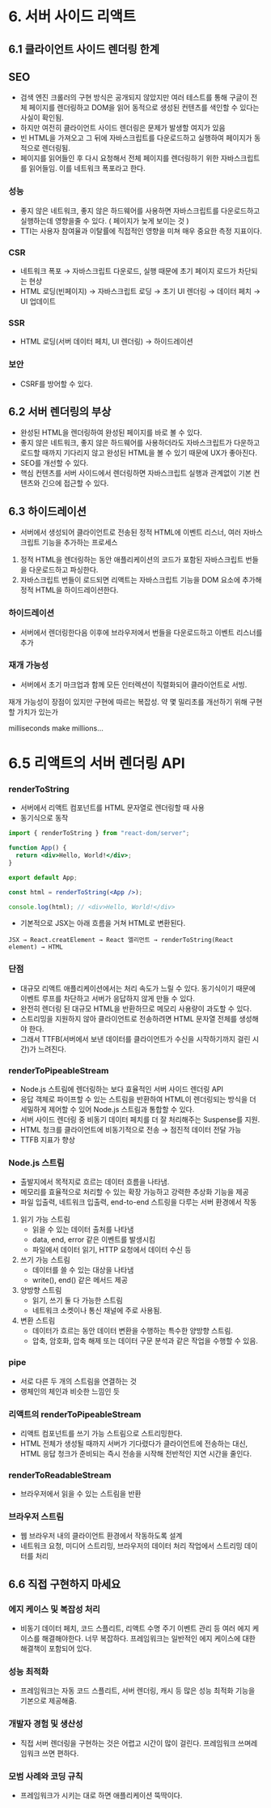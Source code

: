 # 6. 서버 사이드 리액트

## 6.1 클라이언트 사이드 렌더링 한계

## SEO

- 검색 엔진 크롤러의 구현 방식은 공개되지 않았지만 여러 테스트를 통해 구글이 전체 페이지를 렌더링하고 DOM을 읽어 동적으로 생성된 컨텐츠를 색인할 수 있다는 사실이 확인됨.
- 하지만 여전히 클라이언트 사이드 렌더링은 문제가 발생할 여지가 있음
- 빈 HTML을 가져오고 그 뒤에 자바스크립트를 다운로드하고 실행하여 페이지가 동적으로 렌더링됨.
- 페이지를 읽어들인 후 다시 요청해서 전체 페이지를 렌더링하기 위한 자바스크립트를 읽어들임. 이를 네트워크 폭포라고 한다.

### 성능

- 좋지 않은 네트워크, 좋지 않은 하드웨어를 사용하면 자바스크립트를 다운로드하고 실행하는데 영향을줄 수 있다. ( 페이지가 늦게 보이는 것 )
- TTI는 사용자 참여율과 이탈률에 직접적인 영향을 미쳐 매우 중요한 측정 지표이다.

### CSR

- 네트워크 폭포 → 자바스크립트 다운로드, 실행 때문에 초기 페이지 로드가 차단되는 현상
- HTML 로딩(빈페이지) → 자바스크립트 로딩 → 초기 UI 렌더링 → 데이터 페치 → UI 업데이트

### SSR

- HTML 로딩(서버 데이터 페치, UI 렌더링) → 하이드레이션

### 보안

- CSRF를 방어할 수 있다.

## 6.2 서버 렌더링의 부상

- 완성된 HTML을 렌더링하여 완성된 페이지를 바로 볼 수 있다.
- 좋지 않은 네트워크, 좋지 않은 하드웨어를 사용하더라도 자바스크립트가 다운하고 로드할 때까지 기다리지 않고 완성된 HTML을 볼 수 있기 때문에 UX가 좋아진다.
- SEO를 개선할 수 있다.
- 핵심 컨텐츠를 서버 사이드에서 렌더링하면 자바스크립트 실행과 관계없이 기본 컨텐츠와 긴으에 접근할 수 있다.

## 6.3 하이드레이션

- 서버에서 생성되어 클라이언트로 전송된 정적 HTML에 이벤트 리스너, 여러 자바스크립트 기능을 추가하는 프로세스

1. 정적 HTML을 렌더링하는 동안 애플리케이션의 코드가 포함된 자바스크립트 번들을 다운로드하고 파싱한다.
2. 자바스크립트 번들이 로드되면 리액트는 자바스크립트 기능을 DOM 요소에 추가해 정적 HTML을 하이드레이션한다.

### 하이드레이션

- 서버에서 렌더링한다음 이후에 브라우저에서 번들을 다운로드하고 이벤트 리스너를 추가

### 재개 가능성

- 서버에서 초기 마크업과 함께 모든 인터렉션이 직렬화되어 클라이언트로 서빙.

재개 가능성이 장점이 있지만 구현에 따르는 복잡성. 약 몇 밀리초를 개선하기 위해 구현할 가치가 있는가

milliseconds make millions…

# 6.5 리액트의 서버 렌더링 API

### renderToString

- 서버에서 리액트 컴포넌트를 HTML 문자열로 렌더링할 때 사용
- 동기식으로 동작

```jsx
import { renderToString } from "react-dom/server";

function App() {
  return <div>Hello, World!</div>;
}

export default App;

const html = renderToString(<App />);

console.log(html); // <div>Hello, World!</div>
```

- 기본적으로 JSX는 아래 흐름을 거쳐 HTML로 변환된다.

`JSX → React.creatElement → React 엘리먼트 → renderToString(React element) → HTML`

### 단점

- 대규모 리액트 애플리케이션에서는 처리 속도가 느릴 수 있다. 동기식이기 때문에 이벤트 루프를 차단하고 서버가 응답하지 않게 만들 수 있다.
- 완전히 렌더링 된 대규모 HTML을 반환하므로 메모리 사용량이 과도할 수 있다.
- 스트리밍을 지원하지 않아 클라이언트로 전송하려면 HTML 문자열 전체를 생성해야 한다.
- 그래서 TTFB(서버에서 보낸 데이터를 클라이언트가 수신을 시작하기까지 걸린 시간)가 느려진다.

### renderToPipeableStream

- Node.js 스트림에 렌더링하는 보다 효율적인 서버 사이드 렌더링 API
- 응답 객체로 파이프할 수 있는 스트림을 반환하여 HTML이 렌더링되는 방식을 더 세밀하게 제어할 수 있어 Node.js 스트림과 통합할 수 있다.
- 서버 사이드 렌더링 중 비동기 데이터 페치를 더 잘 처리해주는 Suspense를 지원.
- HTML 청크를 클라이언트에 비동기적으로 전송 → 점진적 데이터 전달 가능
- TTFB 지표가 향상

### Node.js 스트림

- 출발지에서 목적지로 흐르는 데이터 흐름을 나타냄.
- 메모리를 효율적으로 처리할 수 있는 확장 가능하고 강력한 추상화 기능을 제공
- 파일 입출력, 네트워크 입출력, end-to-end 스트링을 다루는 서버 환경에서 작동

1. 읽기 가능 스트림
   - 읽을 수 있는 데이터 출처를 나타냄
   - data, end, error 같은 이벤트를 발생시킴
   - 파일에서 데이터 읽기, HTTP 요청에서 데이터 수신 등
2. 쓰기 가능 스트림
   - 데이터를 쓸 수 있는 대상을 나타냄
   - write(), end() 같은 메서드 제공
3. 양방향 스트림
   - 읽기, 쓰기 둘 다 가능한 스트림
   - 네트워크 소켓이나 통신 채널에 주로 사용됨.
4. 변환 스트림
   - 데이터가 흐르는 동안 데이터 변환을 수행하는 특수한 양방향 스트림.
   - 압축, 암호화, 압축 해제 또는 데이터 구문 분석과 같은 작업을 수행할 수 있음.

### pipe

- 서로 다른 두 개의 스트림을 연결하는 것
- 랭체인의 체인과 비슷한 느낌인 듯

### 리액트의 renderToPipeableStream

- 리액트 컴포넌트를 쓰기 가능 스트림으로 스트리밍한다.
- HTML 전체가 생성될 때까지 서버가 기다렸다가 클라이언트에 전송하는 대신, HTML 응답 청크가 준비되는 즉시 전송을 시작해 전반적인 지연 시간을 줄인다.

### renderToReadableStream

- 브라우저에서 읽을 수 있는 스트림을 반환

### 브라우저 스트림

- 웹 브라우저 내의 클라이언트 환경에서 작동하도록 설계
- 네트워크 요청, 미디어 스트리밍, 브라우저의 데이터 처리 작업에서 스트리밍 데이터를 처리

## 6.6 직접 구현하지 마세요

### 에지 케이스 및 복잡성 처리

- 비동기 데이터 페치, 코드 스플리트, 리액트 수명 주기 이벤트 관리 등 여러 에지 케이스를 해결해야한다. 너무 복잡하다. 프레임워크는 일반적인 에지 케이스에 대한 해결책이 포함되어 있다.

### 성능 최적화

- 프레임워크는 자동 코드 스플리트, 서버 렌더링, 캐시 등 많은 성능 최적화 기능을 기본으로 제공해줌.

### 개발자 경험 및 생산성

- 직접 서버 렌더링을 구현하는 것은 어렵고 시간이 많이 걸린다. 프레임워크 쓰며레임워크 쓰면 편하다.

### 모범 사례와 코딩 규칙

- 프레임워크가 시키는 대로 하면 애플리케이션 뚝딱이다.
